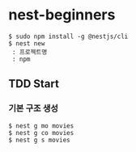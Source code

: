 # nest-beginners

```shell
$ sudo npm install -g @nestjs/cli
$ nest new
 : 프로젝트명
 : npm
```

## TDD Start
### 기본 구조 생성
```shell
$ nest g mo movies
$ nest g co movies
$ nest g s movies
```
